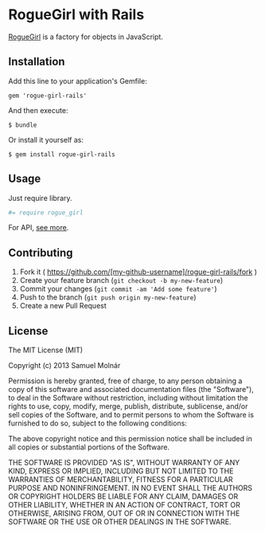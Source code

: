 # RogueGirl with Rails

[RogueGirl](https://github.com/smolnar/rogue-girl) is a factory for objects in JavaScript.

## Installation

Add this line to your application's Gemfile:

    gem 'rogue-girl-rails'

And then execute:

    $ bundle

Or install it yourself as:

    $ gem install rogue-girl-rails

## Usage

Just require library.

```coffeescript
#= require rogue_girl
```

For API, [see more](https://github.com/smolnar/rogue-girl).

## Contributing

1. Fork it ( https://github.com/[my-github-username]/rogue-girl-rails/fork )
2. Create your feature branch (`git checkout -b my-new-feature`)
3. Commit your changes (`git commit -am 'Add some feature'`)
4. Push to the branch (`git push origin my-new-feature`)
5. Create a new Pull Request

## License

The MIT License (MIT)

Copyright (c) 2013 Samuel Molnár

Permission is hereby granted, free of charge, to any person obtaining a copy of this software and associated documentation files (the "Software"), to deal in the Software without restriction, including without limitation the rights to use, copy, modify, merge, publish, distribute, sublicense, and/or sell copies of the Software, and to permit persons to whom the Software is furnished to do so, subject to the following conditions:

The above copyright notice and this permission notice shall be included in all copies or substantial portions of the Software.

THE SOFTWARE IS PROVIDED "AS IS", WITHOUT WARRANTY OF ANY KIND, EXPRESS OR IMPLIED, INCLUDING BUT NOT LIMITED TO THE WARRANTIES OF MERCHANTABILITY, FITNESS FOR A PARTICULAR PURPOSE AND NONINFRINGEMENT. IN NO EVENT SHALL THE AUTHORS OR COPYRIGHT HOLDERS BE LIABLE FOR ANY CLAIM, DAMAGES OR OTHER LIABILITY, WHETHER IN AN ACTION OF CONTRACT, TORT OR OTHERWISE, ARISING FROM, OUT OF OR IN CONNECTION WITH THE SOFTWARE OR THE USE OR OTHER DEALINGS IN THE SOFTWARE.
